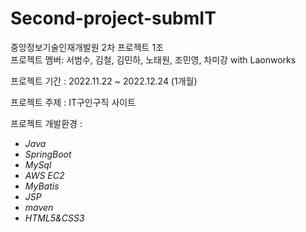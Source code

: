 # Second-project-submIT
중앙정보기술인재개발원 2차 프로젝트 1조  
프로젝트 멤버: 서범수, 김철, 김민하, 노태원, 조민영, 차미강 with Laonworks

프로젝트 기간 : 2022.11.22 ~ 2022.12.24 (1개월) 

프로젝트 주제 : IT구인구직 사이트

프로젝트 개발환경 : 
- *Java*
- *SpringBoot*
- *MySql*
- *AWS EC2*
- *MyBatis*
- *JSP*
- *maven*
- *HTML5&CSS3*
